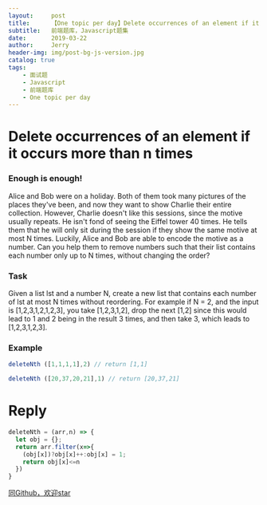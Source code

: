 ```yaml
---
layout:     post
title:      【One topic per day】Delete occurrences of an element if it occurs more than n times？
subtitle:   前端题库，Javascript题集
date:       2019-03-22
author:     Jerry
header-img: img/post-bg-js-version.jpg
catalog: true
tags:
    - 面试题
    - Javascript
    - 前端题库
    - One topic per day
---
```


# Delete occurrences of an element if it occurs more than n times

### Enough is enough!
Alice and Bob were on a holiday. Both of them took many pictures of the places they've been, and now they want to show Charlie their entire collection. However, Charlie doesn't like this sessions, since the motive usually repeats. He isn't fond of seeing the Eiffel tower 40 times. He tells them that he will only sit during the session if they show the same motive at most N times. Luckily, Alice and Bob are able to encode the motive as a number. Can you help them to remove numbers such that their list contains each number only up to N times, without changing the order?

### Task
Given a list lst and a number N, create a new list that contains each number of lst at most N times without reordering. For example if N = 2, and the input is [1,2,3,1,2,1,2,3], you take [1,2,3,1,2], drop the next [1,2] since this would lead to 1 and 2 being in the result 3 times, and then take 3, which leads to [1,2,3,1,2,3].

### Example
```js
deleteNth ([1,1,1,1],2) // return [1,1]

deleteNth ([20,37,20,21],1) // return [20,37,21]
```

# Reply
```js
deleteNth = (arr,n) => {
  let obj = {};
  return arr.filter(x=>{
    (obj[x])?obj[x]++:obj[x] = 1;
    return obj[x]<=n
  })
}

```


[同Github，欢迎star](https://github.com/xiqe/code-train/blob/master/javascript/Delete%20occurrences%20of%20an%20element%20if%20it%20occurs%20more%20than%20n%20times.md)
